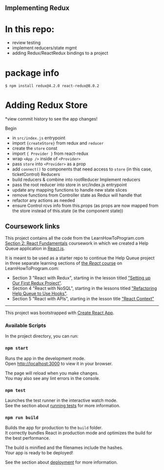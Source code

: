 ## Implementing Redux

# In this repo:
  * review testing
  * implement reducers/state mgmt
  * adding Redux/ReactRedux bindings to a project

# package info

`$ npm install redux@4.2.0 react-redux@8.0.2`

# Adding Redux Store 
*view commit history to see the app changes!

  Begin
  * in `src/index.js` entrypoint
  * import `{createStore}` from redux and `reducer`
  * create the `store` const
  * import `{ Provider }` from react-redux
  * wrap `<App />` inside of `<Provider>`
  * pass `store` into `<Provider>` as a prop
  * add `connect()` to components that need access to `store` (in this case, ticketControl)
  Reducers
  * build reducers & combine into rootReducer
  Implement reducers
  * pass the root reducer into store in src/index.js entrypoint
  * update any mapping functions to handle new state slices
  * remove functions from Controller state as Redux will handle that
  * refactor any actions as needed
  * ensure Control rcvs info from this.props (as props are now mapped from the store instead of this.state (ie the component state))


## Coursework links

This project contains all the code from the LearnHowToProgram.com [Section 2: React Fundamentals](https://www.learnhowtoprogram.com/react/react-fundamentals) coursework in which we created a Help Queue application in [React.js](https://reactjs.org/). 

It is meant to be used as a starter repo to continue the Help Queue project in three separate learning sections of [the _React_ course](https://www.learnhowtoprogram.com/react) on LearnHowToProgram.com: 

* Section 3 "React with Redux", starting in the lesson titled ["Setting up Our First Redux Project"](https://www.learnhowtoprogram.com/react/react-with-redux/setting-up-our-first-project).
* Section 4 "React with NoSQL", starting in the lessons titled ["Refactoring Help Queue to Use Hooks"](https://www.learnhowtoprogram.com/react/react-with-nosql/refactoring-help-queue-to-use-hooks).
* Section 5 "React with APIs", starting in the lesson title ["React Context"](https://www.learnhowtoprogram.com/react/react-with-apis/react-context)

---

This project was bootstrapped with [Create React App](https://github.com/facebook/create-react-app).

### Available Scripts

In the project directory, you can run:

### `npm start`

Runs the app in the development mode.\
Open [http://localhost:3000](http://localhost:3000) to view it in your browser.

The page will reload when you make changes.\
You may also see any lint errors in the console.

### `npm test`

Launches the test runner in the interactive watch mode.\
See the section about [running tests](https://facebook.github.io/create-react-app/docs/running-tests) for more information.

### `npm run build`

Builds the app for production to the `build` folder.\
It correctly bundles React in production mode and optimizes the build for the best performance.

The build is minified and the filenames include the hashes.\
Your app is ready to be deployed!

See the section about [deployment](https://facebook.github.io/create-react-app/docs/deployment) for more information.

